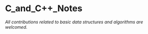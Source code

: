 # C_and_C++_Notes
*All contributions related to basic data structures and algorithms are welcomed.*
